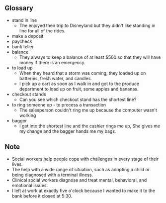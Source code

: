 ## Glossary
- stand in line
	- The enjoyed their trip to Disneyland but they didn't like standing in line for all of the rides.
- make a deposit
- paycheck
- bank teller
- balance
	- They always to keep a balance of at least $500 so that they will have money if there is an emergency.
- to load up
	- When they heard that a storm was coming, they loaded up on batteries, fresh water, and candles.
	- I pick up a cart as soon as I walk in and got to the produce department to load up on fruit, some apples and bananas.
- checkout stands
	- Can you see which checkout stand has the shortest line?
- to ring someone up - to process a transaction
	- The salesperson couldn't ring me up because the computer wasn't working
- bagger
	- I get into the shortest line and the cashier rings me up, She gives me my change and the bagger hands me my bags.
## Note
- Social workers help people cope with challenges in every stage of their lives.
- The help with a wide range of situation, such as adopting a child or being diagnosed with a terminal illness.
- Clinical social workers diagnose and  treat mental, behavioral, and emotional issues.
- I left at work at exactly five o'clock because I wanted to make it to the bank before it closed at 5:30.